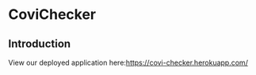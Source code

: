 
# CoviChecker
## Introduction
View our deployed application here:https://covi-checker.herokuapp.com/

